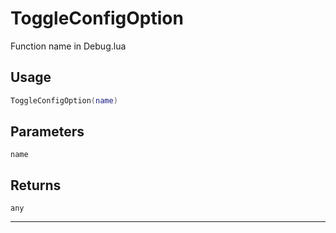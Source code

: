 # ToggleConfigOption
Function name in Debug.lua
## Usage
```lua
ToggleConfigOption(name)
```
## Parameters
`name`
## Returns
`any`

---
